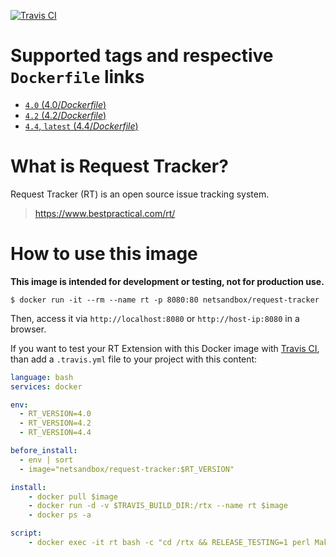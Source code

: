 [![Travis CI](https://img.shields.io/travis/cloos/docker-rt/master.svg)](https://travis-ci.org/cloos/docker-rt/branches)
# Supported tags and respective `Dockerfile` links

-	[`4.0` (4.0/*Dockerfile*)](https://github.com/cloos/docker-rt/blob/master/4.0/Dockerfile)
-	[`4.2` (4.2/*Dockerfile*)](https://github.com/cloos/docker-rt/blob/master/4.2/Dockerfile)
-	[`4.4`, `latest` (4.4/*Dockerfile*)](https://github.com/cloos/docker-rt/blob/master/4.4/Dockerfile)

# What is Request Tracker?

Request Tracker (RT) is an open source issue tracking system.

> https://www.bestpractical.com/rt/

# How to use this image

**This image is intended for development or testing, not for production use.**

```console
$ docker run -it --rm --name rt -p 8080:80 netsandbox/request-tracker
```

Then, access it via `http://localhost:8080` or `http://host-ip:8080` in a browser.

If you want to test your RT Extension with this Docker image with
[Travis CI](https://travis-ci.org/), than add a `.travis.yml` file to your
project with this content:

```yml
language: bash
services: docker

env:
  - RT_VERSION=4.0
  - RT_VERSION=4.2
  - RT_VERSION=4.4

before_install:
  - env | sort
  - image="netsandbox/request-tracker:$RT_VERSION"

install:
    - docker pull $image
    - docker run -d -v $TRAVIS_BUILD_DIR:/rtx --name rt $image
    - docker ps -a

script:
    - docker exec -it rt bash -c "cd /rtx && RELEASE_TESTING=1 perl Makefile.PL && make && make test"
```
